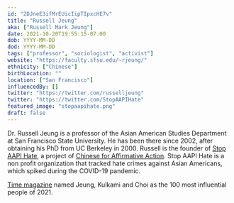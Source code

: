```yaml
---
id: "2DJneE3ifMrEUicIipTIpxcHE7v"
title: "Russell Jeung"
aka: ["Russell Mark Jeung"]
date: 2021-10-20T19:55:15-07:00
dob: YYYY-MM-DD
dod: YYYY-MM-DD
tags: ["professor", "sociologist", "activist"]
website: "https://faculty.sfsu.edu/~rjeung/"
ethnicity: ["Chinese"]
birthLocation: ""
location: ["San Francisco"]
influencedBy: []
twitter: "https://twitter.com/russelljeung"
twitter: "https://twitter.com/StopAAPIHate"
featured_image: "stopaapihate.png"
draft: false
---
```


Dr. Russell Jeung is a professor of the Asian American Studies Department at San
Francisco State University. He has been there since 2002, after obtaining his
PhD from UC Berkeley in 2000. Russell is the founder of
[Stop AAPI Hate](https://stopaapihate.org/), a project of
[Chinese for Affirmative Action](https://caasf.org/). Stop AAPI Hate is a non
profit organization that tracked hate crimes against Asian Americans, which
spiked during the COVID-19 pandemic.

[Time magazine](https://time.com/collection/100-most-influential-people-2021/6096105/manjusha-kulkarni-russell-jeung-cynthia-choi/)
named Jeung, Kulkami and Choi as the 100 most influential people of 2021.
